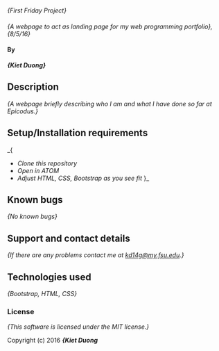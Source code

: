 #
  _{First Friday Project}_
####
  _{A webpage to act as landing page for my web programming portfolio}, {8/5/16}_
#### By
  _**{Kiet Duong}**_
## Description
  _{A webpage briefly describing who I am and what I have done so far at Epicodus.}_
## Setup/Installation requirements
 _{
* _Clone this repository_
* _Open in ATOM_
* _Adjust HTML, CSS, Bootstrap as you see fit_
}_
## Known bugs
  _{No known bugs}_
## Support and contact details
  _{If there are any problems contact me at kd14g@my.fsu.edu.}_
## Technologies used
_{Bootstrap, HTML, CSS}_
### License
  _{This software is licensed under the MIT license.}_

Copyright (c) 2016 **_{Kiet Duong_**
